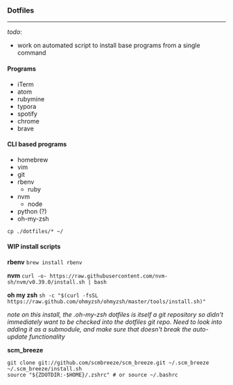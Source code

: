 ### Dotfiles
___

_todo_:
- work on automated script to install base programs from a single command

#### Programs
- iTerm
- atom
- rubymine
- typora
- spotify
- chrome
- brave

#### CLI based programs
- homebrew
- vim
- git
- rbenv
  - ruby
- nvm
  - node
- python (?)
- oh-my-zsh

`cp ./dotfiles/* ~/`


#### WIP install scripts

**rbenv**
`brew install rbenv`

**nvm**
`curl -o- https://raw.githubusercontent.com/nvm-sh/nvm/v0.39.0/install.sh | bash`

**oh my zsh**
`sh -c "$(curl -fsSL https://raw.github.com/ohmyzsh/ohmyzsh/master/tools/install.sh)"`

_note on this install, the .oh-my-zsh dotfiles is itself a git repository so didn't immediately want to be checked into the
dotfiles git repo.  Need to look into adding it as a submodule, and make sure that doesn't break the auto-update functionality_

**scm_breeze**
```
git clone git://github.com/scmbreeze/scm_breeze.git ~/.scm_breeze
~/.scm_breeze/install.sh
source "${ZDOTDIR:-$HOME}/.zshrc" # or source ~/.bashrc
```

